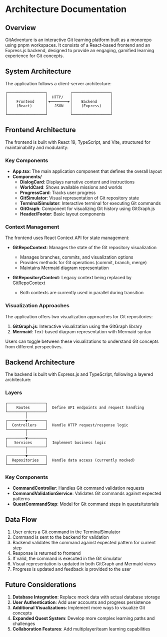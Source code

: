 # Architecture Documentation

## Overview

GitAdventure is an interactive Git learning platform built as a monorepo using pnpm workspaces. It consists of a React-based frontend and an Express.js backend, designed to provide an engaging, gamified learning experience for Git concepts.

## System Architecture

The application follows a client-server architecture:

```
┌─────────────────┐          ┌─────────────────┐
│                 │  HTTP/   │                 │
│    Frontend     │◄────────►│    Backend      │
│    (React)      │   JSON   │    (Express)    │
│                 │          │                 │
└─────────────────┘          └─────────────────┘
```

## Frontend Architecture

The frontend is built with React 19, TypeScript, and Vite, structured for maintainability and modularity:

### Key Components

- **App.tsx**: The main application component that defines the overall layout
- **Components/**
  - **DialogCard**: Displays narrative content and instructions
  - **WorldCard**: Shows available missions and worlds
  - **ProgressCard**: Tracks user progress
  - **GitSimulator**: Visual representation of Git repository state
  - **TerminalSimulator**: Interactive terminal for executing Git commands
  - **GitGraph**: Component for visualizing Git history using GitGraph.js
  - **Header/Footer**: Basic layout components

### Context Management

The frontend uses React Context API for state management:

- **GitRepoContext**: Manages the state of the Git repository visualization
  - Manages branches, commits, and visualization options
  - Provides methods for Git operations (commit, branch, merge)
  - Maintains Mermaid diagram representation
  
- **GitRepositoryContext**: Legacy context being replaced by GitRepoContext
  - Both contexts are currently used in parallel during transition

### Visualization Approaches

The application offers two visualization approaches for Git repositories:

1. **GitGraph.js**: Interactive visualization using the GitGraph library
2. **Mermaid**: Text-based diagram representation with Mermaid syntax

Users can toggle between these visualizations to understand Git concepts from different perspectives.

## Backend Architecture

The backend is built with Express.js and TypeScript, following a layered architecture:

### Layers

```
┌─────────────────┐
│    Routes       │  Define API endpoints and request handling
└────────┬────────┘
         │
┌────────▼────────┐
│  Controllers    │  Handle HTTP request/response logic
└────────┬────────┘
         │
┌────────▼────────┐
│   Services      │  Implement business logic
└────────┬────────┘
         │
┌────────▼────────┐
│  Repositories   │  Handle data access (currently mocked)
└─────────────────┘
```

### Key Components

- **CommandController**: Handles Git command validation requests
- **CommandValidationService**: Validates Git commands against expected patterns
- **QuestCommandStep**: Model for Git command steps in quests/tutorials

## Data Flow

1. User enters a Git command in the TerminalSimulator
2. Command is sent to the backend for validation
3. Backend validates the command against expected pattern for current step
4. Response is returned to frontend
5. If valid, the command is executed in the Git simulator 
6. Visual representation is updated in both GitGraph and Mermaid views
7. Progress is updated and feedback is provided to the user

## Future Considerations

1. **Database Integration**: Replace mock data with actual database storage
2. **User Authentication**: Add user accounts and progress persistence
3. **Additional Visualizations**: Implement more ways to visualize Git concepts
4. **Expanded Quest System**: Develop more complex learning paths and challenges
5. **Collaboration Features**: Add multiplayer/team learning capabilities